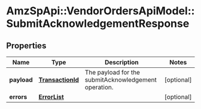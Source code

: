 # AmzSpApi::VendorOrdersApiModel::SubmitAcknowledgementResponse

## Properties
Name | Type | Description | Notes
------------ | ------------- | ------------- | -------------
**payload** | [**TransactionId**](TransactionId.md) | The payload for the submitAcknowledgement operation. | [optional] 
**errors** | [**ErrorList**](ErrorList.md) |  | [optional] 


